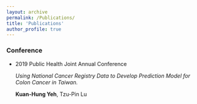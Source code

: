 ```yaml
---
layout: archive
permalink: /Publications/
title: 'Publications'
author_profile: true
---
```

### Conference
* 2019 Public Health Joint Annual Conference <br>

  *Using National Cancer Registry Data to Develop Prediction Model for Colon Cancer in Taiwan.* <br>
  
  **Kuan-Hung Yeh**, Tzu-Pin Lu
